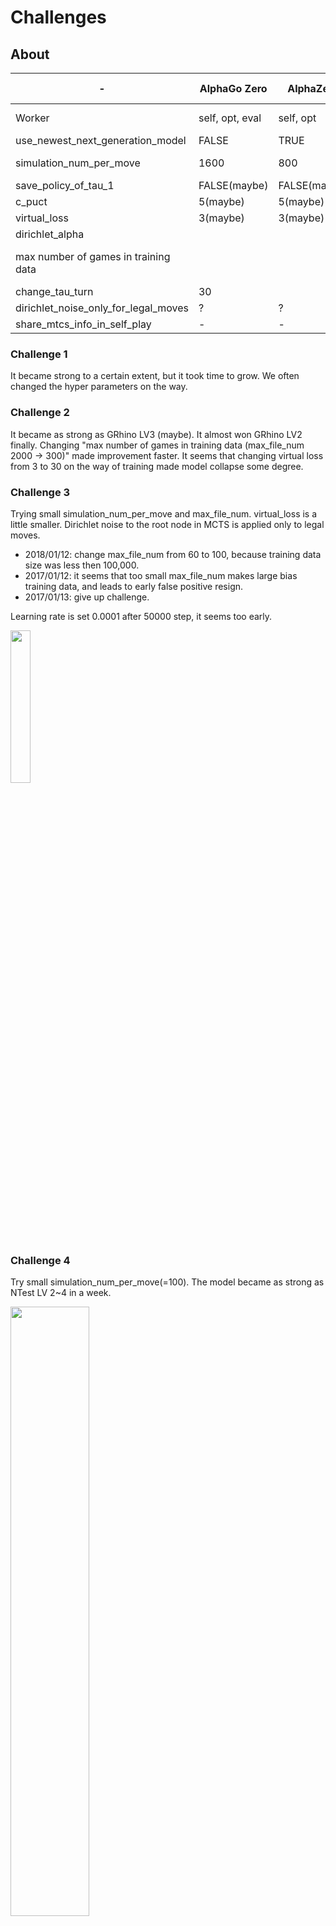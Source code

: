Challenges
===============

About
--------

|-|AlphaGo Zero|AlphaZero|Challenge 1|Challenge 2|Challenge 3|Challenge 4|Challenge 5|
|-----|-----|-----|-----|-----|-----|-----|-----|
|Worker|self, opt, eval|self, opt|self, opt, eval|self, opt|self, opt|self, opt|self, opt|
|use_newest_next_generation_model|FALSE|TRUE|FALSE|TRUE|TRUE|TRUE|TRUE|
|simulation_num_per_move|1600|800|?|400|100|100|8->100->400|
|save_policy_of_tau_1|FALSE(maybe)|FALSE(maybe)|FALSE|TRUE|TRUE|TRUE|TRUE|
|c_puct|5(maybe)|5(maybe)|1~3|1|1|1|1|
|virtual_loss|3(maybe)|3(maybe)|3|3 -> 30|10 -> 3|3|3|
|dirichlet_alpha|　|　|　|0.5|0.5|0.5|0.5|
|max number of games in training data|　|　|200 * 50|2000 * 5 -> 300 * 5|60 * 5 -> 100 * 5|300 * 5|300 * 5|
|change_tau_turn|30|　|10|10|3|3|3|
|dirichlet_noise_only_for_legal_moves|?|?|FALSE|FALSE|TRUE|TRUE|TRUE|
|share_mtcs_info_in_self_play|-|-|FALSE|FALSE|FALSE|TRUE|TRUE|


### Challenge 1
It became strong to a certain extent, but it took time to grow.
We often changed the hyper parameters on the way.

### Challenge 2
It became as strong as GRhino LV3 (maybe). It almost won GRhino LV2 finally.
Changing "max number of games in training data (max_file_num 2000 -> 300)" made improvement faster.
It seems that changing virtual loss from 3 to 30 on the way of training made model collapse some degree.  

### Challenge 3
Trying small simulation_num_per_move and max_file_num.
virtual_loss is a little smaller.
Dirichlet noise to the root node in MCTS is applied only to legal moves.

* 2018/01/12: change max_file_num from 60 to 100, because training data size was less then 100,000.
* 2017/01/12: it seems that too small max_file_num makes large bias training data, and leads to early false positive resign.
* 2017/01/13: give up challenge.

Learning rate is set 0.0001 after 50000 step, it seems too early.

<img src="doc/img/tensorboard1.png" width="25%">

### Challenge 4

Try small simulation_num_per_move(=100).
The model became as strong as NTest LV 2~4 in a week.

<img src="doc/img/challange4_loss.png" width="50%">

### Challenge 5

Trying changing simulation_num_per_move from 8 to 400.
Change batch size from 512 to 256.

Challenge 1(AlphaGo Method)
------------

The following table is records of the best models.
For model performance evaluation,
sometimes I am competing with iOS app(https://itunes.apple.com/ca/app/id574915961) and the best model.
"Won the App LV x" means the model won the level at least once (regardless of the number of losses).

It takes about 2~3 hours to evaluate one model in my environment.
Therefore, if you divide the time taken by 3, you can see the approximate number of evaluation times.

I changed many parameters for try-and-error.

|best model generation|date|winning percentage to best model|Time Spent(hours)|note|
|-----|---|-----|-----|-----|
|1|-|-|-|　|
|2|2017/10/24|94.1%|-|　|
|3|2017/10/24|63.4%|13|　|
|4|2017/10/25|62.0%|3|　|
|5|2017/10/25|56.7%|8|　|
|6|2017/10/25|67.3%|7|　|
|7|2017/10/25|59.0%|3|　|
|8|2017/10/26|59.7%|6|　|
|9|2017/10/26|59.4%|3|　|
|10|2017/10/26|55.7%|5|　|
|11|2017/10/26|57.9%|9|　|
|12|2017/10/27|55.6%|5|　|
|13|2017/10/27|56.5%|7|　|
|14|2017/10/28|58.4%|20|　|
|15|2017/10/28|62.4%|3|　|
|16|2017/10/28|56.0%|11|　|
|17|2017/10/29|64.9%|17|　|
|18|2017/10/30|55.2%|19|　|
|19|2017/10/31|57.2%|33|　|
|20|2017/11/01|55.7%|12|　|
|21|2017/11/01|59.7%|20|　|
|22|2017/11/02|57.8%|19|　|
|23|2017/11/03|55.8%|15|　|
|24|2017/11/03|64.2%|12|　|
|25|2017/11/04|55.4%|21|　|
|26|2017/11/04|56.7%|6|　|
|27|2017/11/05|57.5%|11|　|
|28|2017/11/06|58.5%|15|　|
|29|2017/11/06|55.3%|5|　|
|30|2017/11/06|55.0%|8|　|
|31|2017/11/06|56.9%|5|　|
|32|2017/11/07|56.1%|9|　|
|33|2017/11/08|55.7%|22|　|
|34|2017/11/08|56.1%|3|　|
|35|2017/11/08|59.0%|3|　|
|36|2017/11/08|59.4%|3|　|
|37|2017/11/08|56.2%|9|　|
|38|2017/11/10|55.4%|52|Won the app LV9, LV10|
|39|2017/11/12|57.2%|29|　|
|40|2017/11/12|55.1%|12|Won the app LV11|
|41|2017/11/13|55.7%|14|Won the app LV12, 13, 14, 15, 16, 17. I can't win anymore.|
|42|2017/11/15|57.8%|18|Won the app LV18, 19|
|43|2017/11/15|55.8%|16|　|
|44|2017/11/16|57.5%|8|　|
|45|2017/11/16|56.2%|3|Won the app LV20|
|46|2017/11/18|55.6%|49|　|
|47|2017/11/19|55.9%|34|　|
|48|2017/11/19|59.4%|9|　|
|49|2017/11/20|55.9%|6|　|
|50|2017/11/22|56.0%|44|　|
|51|2017/11/26|55.8%|112|11/25 morning, changed c_puct from 3 to 1.5.|
|52|2017/11/26|59.7%|6|　|
|53|2017/11/28|56.2%|33|Won the app LV21|
|54|2017/11/29|59.0%|24|　|
|55|2017/12/01|56.6%|58|　|
|56|2017/12/03|58.1%|49|self-play: always save policy of tau=1|
|57|2017/12/04|55.1%|24|　|
|58|2017/12/05|55.9%|35|　|
|59|2017/12/06|55.4%|6|　|
|-|2017/12/06|-|-|implement https://github.com/mokemokechicken/reversi-alpha-zero/issues/13|
|60|2017/12/07|61.7%|25|　|
|61|2017/12/07|58.1%|3|Won the app LV21,22|
|62|2017/12/07|57.8%|11|　|
|-|2017/12/07|-|-|fix bug about virtual loss W|
|63|2017/12/08|57.5%|9|　|
|64|2017/12/08|56.0%|9|　|

Challenge 2 (AlphaZero Method)
------------

* use_newest_next_generation_model = True
* simulation_num_per_move = 400
* save_policy_of_tau_1 = True
* c_puct = 1
* save_model_steps = 200

|date|note|
|:---:|---|
|2017/12/15|Won the app LV1|
|2017/12/17|Won the app LV3,5,7,9|
|2017/12/18|Won the app LV11,13|
|2017/12/20|Won the app LV14|
|2017/12/21|Won the app LV15,16,17|
|2017/12/22|Won the app LV18,19,20,21,22,23,24,25|
|2017/12/23|Won the app LV26|
|2017/12/24|Won the app LV27,28|
|2017/12/25|no progress|
|2017/12/26|Lost the app LV29(0-2) (Model won 0, lost 2)|
|2017/12/27|Lost the app LV29(0-2) (Model won 0, lost 2)|
|2017/12/28|Model vs LV29: (2-4) (Model won 2, lost 4), Model vs GRhino LV2: (1-2)|
|2017/12/29|Model vs LV30: (1-2), Model vs GRhino LV2: (0-3)|
|2017/12/30|Model vs LV31: (0-2), Model vs GRhino LV2: (2-2)|
|2017/12/31|Model vs LV31: (0-2)|
|2018/01/04|Change max_file_num from 2000 to 300 (#26)|
|2018/01/05|Model vs LV31: (3-2), Model vs GRhino LV2: (4-1), vs Grhino LV3: (2-1)|
|2018/01/06|(win, lose, draw): vs Grhino LV3 (0, 1, 2)|
|2018/01/08|(win, lose, draw): vs Grhino LV3 (0, 5, 0)|
|2018/01/08|change virtual_loss=30: (win, lose, draw): vs Grhino LV3 (2, 2, 0)|
|2018/01/09|(win, lose, draw): vs Grhino LV3 (1, 2, 0)|
|2018/01/10|(win, lose, draw): vs Grhino LV3 (1, 1, 0), vs App LV33 (1, 1, 0), vs App LV34 ()|
|2018/01/10|change resign_threshold from -0.9 to -0.95|
|2018/01/11|change change_tau_turn from 10 to 3|
|2018/01/11|(win, lose, draw): vs Grhino LV3 (2, 1, 0)|

Challenge 3 (AlphaZero Method)
------------

|date|note|
|:---:|---|
|2018/01/12|start|
|2018/01/13|give up|

Challenge 4 (AlphaZero Method)
------------
* use `simulation_num_per_move = 400` for evaluation
  * use [reversi-arena](https://github.com/mokemokechicken/reversi-arena) for evaluation. raz depth=20.
* (Win, Lose, Draw)
* Vs NBoard Engine.
* NTest Lv2~3 is stronger than the iOS App around LV44~

|date|note|
|:---:|---|
|2018/01/13|start|
|2018/01/14|restart because of critical virtual loss [bug #35](https://github.com/mokemokechicken/reversi-alpha-zero/issues/35)|
|2018/01/14|Ethelred LV4(2, 0, 0), Gertrude LV1(3, 2, 0) LV2(1, 3, 0), share MCTS info in self play|
|2018/01/15|Gertrude LV2(3, 4, 0)|
|2018/01/16|Gertrude LV2(3, 0, 0), change learning rate from 0.001 -> 0.01 at step 107740|
|2018/01/16|Gertrude LV3(4, 0, 0), Gertrude LV4(2, 0, 0), Ivan LV2(2, 0, 0), Ivan LV4(2, 0, 0), Keiko LV4(2, 1, 1), Novello LV1(0, 0, 1)|
|2018/01/17|Novello LV1(2, 0, 0), Ntest LV1(2, 0, 0), Ntest LV2(1, 2, 0)|
|2018/01/18|change learning rate from 0.01 -> 0.001 about step 213000, Ntest LV2(4, 2, 0), LV5(0, 2, 0)|
|2018/01/19|Ntest LV2(2, 2, 0)|
|2018/01/20|Ntest LV1(10, 0, 0), LV2(6, 3, 1), LV3(6, 4, 0), LV4(2, 8, 0)|

<img src="doc/img/challange4_loss.png" width="50%">

Challenge 5 (AlphaZero Method)
------------
* RAZ: this model (Reversi Alpha Zero)
* "RAZ:10" means "RAZ depth 10". depth N means sim_per_move=N*20 

I usually evaluate with RAZ:20. (win, lose, draw).

|date|note|
|:---:|---|
|2018/01/20|start|
|2018/01/21|Ethelred LV4(2, 0, 0), Gertrude LV2(2, 0, 0), LV4(1, 1, 0), Ntest LV1(1, 19, 0), self-play didn't run about 12 hours|
|2018/01/22|Ntest LV1(9, 30, 1)|
|2018/01/23|Ntest LV1(12, 16, 2)|
|2018/01/24|Ntest LV1(13, 6, 1), (evening) RAZ:10 vs Ntest LV1 (8, 2, 0) and Ntest LV2 (3, 7, 0). Small depth didn't bring weakness to ntest-lv1~2.|
|2018/01/25|Ntest LV1(16, 3, 1), LV2(6, 4, 0), LV3(8, 12, 0), LV4(1, 9, 0), LV5(2, 17, 1), change lr from 0.001 to 0.0001 around 540k steps|
|2018/01/26|Ntest LV1(18, 2, 0), LV3(9, 9, 2), LV5(0, 20, 0)|
|2018/01/27|Ntest LV1(17, 1, 2), LV3(4, 15, 1), LV5(1, 18, 1)|
|2018/01/28|Ntest LV1(16, 4, 0), LV3(2, 8, 0), LV5(2, 8, 0), change lr from 0.0001 to 0.001 around 800k steps, to 0.0005 around 820k steps, start multiprocess selfplay|
|2018/01/29|change lr from 0.0005 to 0.001 around 853k steps, Ntest LV1(9, 1, 0), LV3(8, 2, 0), LV5(2, 8, 0)|
|2018/01/30|Ntest LV1(10, 0, 0), LV3(17, 12, 1), LV5(8, 21, 1)|
|2018/01/31|Ntest LV3(20, 9, 1), LV5(6, 22, 2)|
|2018/02/01|Ntest LV3(23, 6, 1), LV5(12, 15, 3), LV7(1, 8, 1), LV9(2, 8, 0), LV11(1, 8, 1), LV13(0, 10, 0)|
|2018/02/02|Ntest LV3(24, 5, 1), LV5(8, 22, 0), LV7(5, 24, 1), change lr from 0.001 to 0.0001 around 1010k steps|
|2018/02/03|Ntest LV3(10, 0, 0), LV5(5, 4, 1), LV7(1, 8, 1), increase sharing MCTS info among games|
|2018/02/04|Ntest LV3(10, 0, 0), LV5(12, 6, 2), LV7(6, 12, 2), LV9(3, 7, 0), decay policy, change the exit logic of sim loop|
|2018/02/05|Ntest LV5(10, 8, 2), LV7(6, 13, 1), LV9(9, 11, 0)|
|2018/02/06|Ntest LV5(16, 3, 1), LV7(12, 8, 0), LV9(2, 17, 1)|
|2018/02/07|Ntest LV5(15, 5, 0), LV7(11, 7, 2), LV9(5, 15, 0), LV11(1, 8, 1), LV13(1, 9, 0)|
|2018/02/08|Ntest LV7(14, 5, 1), LV9(3, 17, 0), LV11(3, 13, 4)|
|2018/02/09|Ntest LV5(7, 3, 0), LV7(12, 7, 1), LV9(3, 6, 1), LV11(2, 18, 0), there is big winning percentage difference between black and white. |
|2018/02/10|Ntest LV5(13, 3, 4), LV7(20, 9, 1), LV9(10, 14, 6), LV11(17, 13, 0), LV13(4, 5, 1)|
|2018/02/11|Ntest LV7(18, 2, 0), LV9(6, 13, 1), LV11(6, 13, 1), LV13(2, 16, 3). start using solver. not estimate but calculate. It is no longer pure AlphaZero way!|
|2018/02/12|Ntest LV7(10, 0, 0), LV9(16, 14, 0), LV11(6, 12, 2), LV13(6, 10, 4), change `change_tau_turn` from 3 to 4.|
|2018/02/13|Ntest LV9(11, 8, 1), LV11(5, 12, 4), LV13(4, 13, 3)|

There are many draw games(more than 70%) in self-play.
However, it seems that the model does not become weak now.
Many draw games, but there are variety of draw games.
I changed reset_mtcs_info_per_game from 5 to 1.

<img width="50%" src="doc/img/20180214_winner_counts.png">

I think there is possibility that the model will be collapsed, I will continue because it is interesting.

|date|note|
|:---:|---|
|2018/02/14|Ntest LV5(9, 0, 1) LV7(10, 0, 0), LV9(23, 11, 6), LV11(8, 23, 9), LV13(7, 28, 5), LV15(0, 9, 1)|
|2018/02/15|Ntest LV7(12, 6, 2), LV9(12, 14, 4), LV11(10, 15, 5), LV13(14, 15, 1)|
|2018/02/16|Ntest LV7(17, 3, 0), LV9(11, 9, 0), LV11(7, 10, 3), LV13(3, 14, 2)|


### loss graph

<img src="doc/img/ch5_loss.png">
